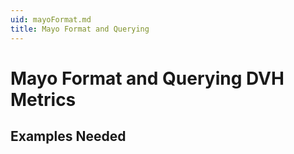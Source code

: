 ```yaml
---
uid: mayoFormat.md
title: Mayo Format and Querying
---
```


# Mayo Format and Querying DVH Metrics

## Examples Needed
